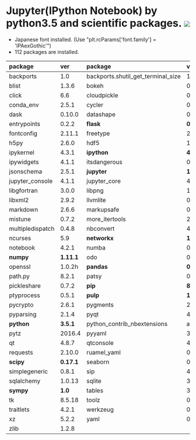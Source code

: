 Jupyter(IPython Notebook) by python3.5 and scientific packages. [![](https://badge.imagelayers.io/tsutomu7/jupyter:latest.svg)](https://imagelayers.io/?images=tsutomu7/jupyter:latest)
======

- Japanese font installed. (Use "plt.rcParams['font.family'] = 'IPAexGothic'")
- 112 packages are installed.

package|ver|package|ver|package|ver
:--|:--|:--|:--|:--|:--
backports|1.0|backports.shutil_get_terminal_size|1.0.0|blaze|0.10.1
blist|1.3.6|bokeh|0.12.0|chest|0.2.3
click|6.6|cloudpickle|0.2.1|**conda**|**4.1.5**
conda_env|2.5.1|cycler|0.10.0|cytoolz|0.8.0
dask|0.10.0|datashape|0.5.2|decorator|4.0.10
entrypoints|0.2.2|**flask**|**0.11.1**|flask_cors|2.1.2
fontconfig|2.11.1|freetype|2.5.5|get_terminal_size|1.0.0
h5py|2.6.0|hdf5|1.8.16|heapdict|1.0.0
ipykernel|4.3.1|**ipython**|**4.2.0**|ipython_genutils|0.1.0
ipywidgets|4.1.1|itsdangerous|0.24|jinja2|2.8
jsonschema|2.5.1|**jupyter**|**1.0.0**|jupyter_client|4.3.0
jupyter_console|4.1.1|jupyter_core|4.1.0|jupyter_nbextensions_configurator|0.1.1
libgfortran|3.0.0|libpng|1.6.22|libsodium|1.0.10
libxml2|2.9.2|llvmlite|0.11.0|locket|0.2.0
markdown|2.6.6|markupsafe|0.23|**matplotlib**|**1.5.1**
mistune|0.7.2|more_itertools|2.2|mpmath|0.19
multipledispatch|0.4.8|nbconvert|4.2.0|nbformat|4.0.1
ncurses|5.9|**networkx**|**1.11**|nomkl|1.0
notebook|4.2.1|numba|0.26.0|numexpr|2.6.0
**numpy**|**1.11.1**|odo|0.5.0|openblas|0.2.14
openssl|1.0.2h|**pandas**|**0.18.1**|partd|0.3.4
path.py|8.2.1|patsy|0.4.1|pexpect|4.0.1
pickleshare|0.7.2|**pip**|**8.1.2**|psutil|4.3.0
ptyprocess|0.5.1|**pulp**|**1.6.1**|pycosat|0.6.1
pycrypto|2.6.1|pygments|2.1.3|pyjade|4.0.0
pyparsing|2.1.4|pyqt|4.11.4|pytables|3.2.2
**python**|**3.5.1**|python_contrib_nbextensions|alpha|python_dateutil|2.5.3
pytz|2016.4|pyyaml|3.11|pyzmq|15.2.0
qt|4.8.7|qtconsole|4.2.1|readline|6.2
requests|2.10.0|ruamel_yaml|0.11.7|scikit_learn|0.17.1
**scipy**|**0.17.1**|seaborn|0.7.0|setuptools|23.0.0
simplegeneric|0.8.1|sip|4.16.9|six|1.10.0
sqlalchemy|1.0.13|sqlite|3.13.0|statsmodels|0.6.1
**sympy**|**1.0**|tables|3.2.2|terminado|0.6
tk|8.5.18|toolz|0.8.0|tornado|4.3
traitlets|4.2.1|werkzeug|0.11.10|wheel|0.29.0
xz|5.2.2|yaml|0.1.6|zeromq|4.1.4
zlib|1.2.8|
